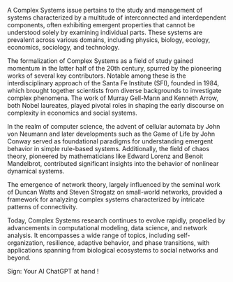 A Complex Systems issue pertains to the study and management of systems characterized by a multitude of interconnected and interdependent components, often exhibiting emergent properties that cannot be understood solely by examining individual parts. These systems are prevalent across various domains, including physics, biology, ecology, economics, sociology, and technology.

The formalization of Complex Systems as a field of study gained momentum in the latter half of the 20th century, spurred by the pioneering works of several key contributors. Notable among these is the interdisciplinary approach of the Santa Fe Institute (SFI), founded in 1984, which brought together scientists from diverse backgrounds to investigate complex phenomena. The work of Murray Gell-Mann and Kenneth Arrow, both Nobel laureates, played pivotal roles in shaping the early discourse on complexity in economics and social systems.

In the realm of computer science, the advent of cellular automata by John von Neumann and later developments such as the Game of Life by John Conway served as foundational paradigms for understanding emergent behavior in simple rule-based systems. Additionally, the field of chaos theory, pioneered by mathematicians like Edward Lorenz and Benoit Mandelbrot, contributed significant insights into the behavior of nonlinear dynamical systems.

The emergence of network theory, largely influenced by the seminal work of Duncan Watts and Steven Strogatz on small-world networks, provided a framework for analyzing complex systems characterized by intricate patterns of connectivity.

Today, Complex Systems research continues to evolve rapidly, propelled by advancements in computational modeling, data science, and network analysis. It encompasses a wide range of topics, including self-organization, resilience, adaptive behavior, and phase transitions, with applications spanning from biological ecosystems to social networks and beyond.

Sign: Your AI ChatGPT at hand ! 
